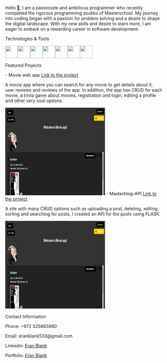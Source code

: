 Hello 👋, I am a passionate and ambitious programmer who recently completed the rigorous programming studies of Masterschool. My journey into coding began with a passion for problem solving and a desire to shape the digital landscape. With my new skills and desire to learn more, I am eager to embark on a rewarding career in software development.
<p>Technologies & Tools</p>
<div style="display: flex; align-items: center;">
    <img src="https://cdn3.iconfinder.com/data/icons/logos-and-brands-adobe/512/267_Python-512.png" width="40" height="40"/>
    <img src="https://cdn-icons-png.flaticon.com/512/1532/1532556.png" width="40" height="40"/>
    <img src="https://cdn4.iconfinder.com/data/icons/social-media-logos-6/512/121-css3-512.png" width="40" height="40"/>
    <img src="https://static-00.iconduck.com/assets.00/flask-icon-1594x2048-84mjydzf.png" width="40" height="40"/>
    <img src="https://static-00.iconduck.com/assets.00/sql-database-generic-icon-1521x2048-d0vdpxpg.png" width="40" height="40"/>
    <img src="https://cdn-icons-png.flaticon.com/512/3234/3234207.png" width="40" height="40"/>
    <img src="https://cdn.iconscout.com/icon/free/png-256/free-javascript-2038874-1720087.png" width="40" height="40"/>
</div>
<p>Featured Projects</p>
- Movie web app <a href="https://github.com/Eran533/movie_web_app">Link to the project</a>
<p>A movie app where you can search for any movie to get details about it, user reviews and reviews of the app. In addition, the app has CRUD for each movie, a trivia game about movies, registration and login, editing a profile and other very cool options.</p>
<img src="Screenshot 2023-10-25 193640.png" width="320" height="280"/>
- Masterblog-API <a href="https://github.com/Eran533/Masterblog-API">Link to the project</a>
<p>A site with many CRUD options such as uploading a post, deleting, editing, sorting and searching for posts, I created an API for the posts using FLASK.</p>
<img src="Screenshot 2023-10-25 193640.png" width="320" height="280"/>
<p>Contact Information</p>
<p>Phone: +972 525863960</p>
<p>Email: eranblank533@gmail.com</p>
<p>Linkedin: <a href="https://www.linkedin.com/in/eran-blank-50a998297/">Eran Blank</a></p>
<p>Portfolio: <a href="https://eran533.github.io/">Eran Blank</a></p>
